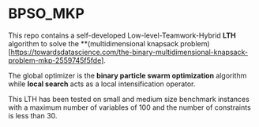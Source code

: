 # BPSO_MKP
This repo contains a self-developed Low-level-Teamwork-Hybrid **LTH** algorithm to solve the **(multidimensional knapsack problem)[https://towardsdatascience.com/the-binary-multidimensional-knapsack-problem-mkp-2559745f5fde].

The global optimizer is the **binary particle swarm optimization** algorithm while **local search** acts as a local intensification operator. 

This LTH has been tested on small and medium size benchmark instances with a maximum number of variables of 100 and the number of constraints is less than 30.

